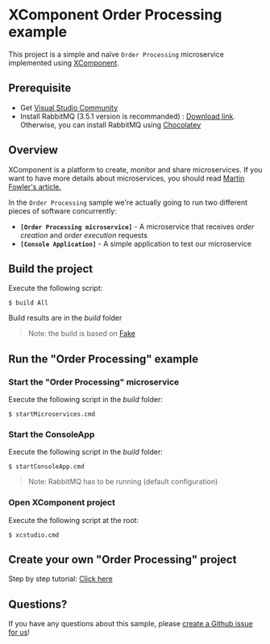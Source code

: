 # XComponent Order Processing example

This project is a simple and naïve `Order Processing` microservice implemented using [XComponent](http://www.xcomponent.com).

## Prerequisite

* Get [Visual Studio Community](https://www.visualstudio.com/en-us/products/visual-studio-community-vs.aspx)
* Install RabbitMQ (3.5.1 version is recommanded) : [Download link](https://www.rabbitmq.com/releases/rabbitmq-server/v3.5.1/). Otherwise, you can install RabbitMQ using [Chocolatey](https://chocolatey.org/packages/rabbitmq)

## Overview

XComponent is a platform to create, monitor and share microservices.
If you want to have more details about microservices, you should read [Martin Fowler's article.](http://martinfowler.com/articles/microservices.html)

In the `Order Processing` sample we're actually going to run two different pieces of software concurrently:
* **`[Order Processing microservice]`** - A microservice that receives *order creation* and *order execution* requests 
* **`[Console Application]`** - A simple application to test our microservice

## Build the project

Execute the following script:
```
$ build All
```
Build results are in the *build* folder

> Note: the build is based on [Fake](http://fsharp.github.io/FAKE/)

## Run the "Order Processing" example

### Start the "Order Processing" microservice

Execute the following script in the *build* folder:
```
$ startMicroservices.cmd
```

### Start the ConsoleApp

Execute the following script in the *build* folder:
```
$ startConsoleApp.cmd
```
> Note: RabbitMQ has to be running (default configuration)

### Open XComponent project

Execute the following script at the root:
```
$ xcstudio.cmd
```

## Create your own "Order Processing" project

Step by step tutorial: [Click here](documentation/README.md)

## Questions?

If you have any questions about this sample, please [create a Github issue for us](https://github.com/xcomponent/xcomponent/issues)!

